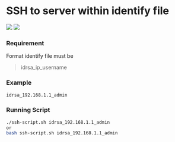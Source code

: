 # SSH to server within identify file
![](https://img.shields.io/badge/Platforms-Linux%20/%20macOS%20-blue.svg)
![](https://img.shields.io/badge/SSH-orange.svg)
### Requirement
Format identify file must be 
>idrsa_ip_username 

### Example 
```bash
idrsa_192.168.1.1_admin
```

### Running Script
```bash
./ssh-script.sh idrsa_192.168.1.1_admin
or 
bash ssh-script.sh idrsa_192.168.1.1_admin
```
